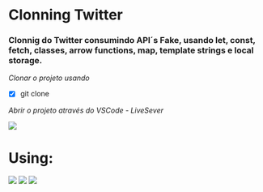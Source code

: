 # Clonning Twitter #

### Clonnig do Twitter consumindo API´s Fake, usando let, const, fetch, classes, arrow functions, map, template strings e local storage.

*Clonar o projeto usando*

 - [x] git clone

*Abrir o projeto através do VSCode - LiveSever*

<img src="https://img.shields.io/badge/Twitter-1DA1F2?style=for-the-badge&logo=twitter&logoColor=white"/>

# Using:

<img src="https://img.shields.io/badge/HTML5-E34F26?style=for-the-badge&logo=html5&logoColor=white"/> <img src="https://img.shields.io/badge/CSS3-1572B6?style=for-the-badge&logo=css3&logoColor=white"/> <img src="https://img.shields.io/badge/JavaScript-F7DF1E?style=for-the-badge&logo=javascript&logoColor=black"/>
